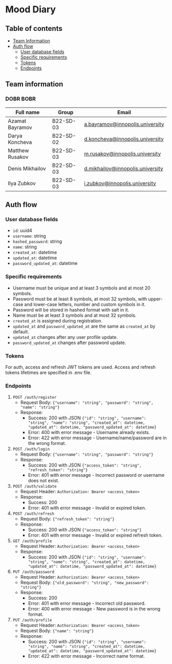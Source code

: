 # Mood Diary

## Table of contents

* [Team Information](#team-information)
* [Auth flow](#auth-flow)
  * [User database fields](#user-database-fields)
  * [Specific requirements](#specific-requirements)
  * [Tokens](#tokens)
  * [Endpoints](#endpoints)

## Team information

### DOBR BOBR

| Full name       | Group     | Email                           |
|-----------------|-----------|---------------------------------|
| Azamat Bayramov | B22-SD-03 | <a.bayramov@innopolis.university> |
| Darya Koncheva  | B22-SD-02 | <d.koncheva@innopolis.university> |
| Matthew Rusakov | B22-SD-03 | <m.rusakov@innopolis.university>  |
| Denis Mikhailov | B22-SD-03 | <d.mikhailov@innopolis.university>|
| Ilya Zubkov     | B22-SD-03 | <i.zubkov@innopolis.university>   |

## Auth flow

### User database fields

* `id`: uuid4
* `username`: string
* `hashed_password`: string
* `name`: string
* `created_at`: datetime
* `updated_at`: datetime
* `password_updated_at`: datetime

### Specific requirements

* Username must be unique and at least 3 symbols and at most 20 symbols.
* Password must be at least 8 symbols, at most 32 symbols, with upper-case and lower-case letters, number and custom symbols in it.
* Password will be stored in hashed format with salt in it.
* Name must be at least 3 symbols and at most 32 symbols.
* `created_at` is assigned during registration.
* `updated_at` and `password_updated_at` are the same as `created_at` by default.
* `updated_at` changes after any user profile update.
* `password_updated_at` changes after password update.

### Tokens

For auth, access and refresh JWT tokens are used.
Access and refresh tokens lifetimes are specified in .env file.

### Endpoints

1) `POST /auth/register`
    * Request Body: `{"username": "string", "password": "string", "name": "string"}`
    * Response:
        * Success: 200 with JSON `{"id": "string", "username": "string", "name": "string", "created_at": datetime, "updated_at": datetime, "password_updated_at": datetime}`
        * Error: 400 with error message - Username already exists.
        * Error: 422 with error message - Username/name/password are in the wrong format.
2) `POST /auth/login`
    * Request Body: `{"username": "string", "password": "string"}`
    * Response:
        * Success: 200 with JSON `{"access_token": "string", "refresh_token": "string"}`
        * Error: 401 with error message - Incorrect password or username does not exist.
3) `POST /auth/validate`
    * Request Header: `Authorization: Bearer <access_token>`
    * Response:
        * Success: 200
        * Error: 401 with error message - Invalid or expired token.
4) `POST /auth/refresh`
    * Request Body: `{"refresh_token": "string"}`
    * Response:
        * Success: 200 with JSON `{"access_token": "string"}`
        * Error: 401 with error message - Invalid or expired refresh token.
5) `GET /auth/profile`
    * Request Header: `Authorization: Bearer <access_token>`
    * Response:
        * Success: 200 with JSON `{"id": "string", "username": "string", "name": "string", "created_at": datetime, "updated_at": datetime, "password_updated_at": datetime}`
6) `PUT /auth/password`
    * Request Header: `Authorization: Bearer <access_token>`
    * Request Body: `{"old_password": "string", "new_password": "string"}`
    * Response:
        * Success: 200
        * Error: 401 with error message - Incorrect old password.
        * Error: 400 with error message - New password is in the wrong format.
7) `PUT /auth/profile`
    * Request Header: `Authorization: Bearer <access_token>`
    * Request Body: `{"name": "string"}`
    * Response:
        * Success: 200 with JSON `{"id": "string", "username": "string", "name": "string", "created_at": datetime, "updated_at": datetime, "password_updated_at": datetime}`
        * Error: 422 with error message - Incorrect name format.

